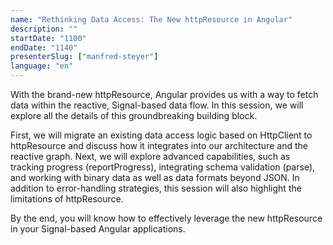 ```yaml
---
name: "Rethinking Data Access: The New httpResource in Angular"
description: ""
startDate: "1100"
endDate: "1140"
presenterSlug: ["manfred-steyer"]
language: "en"
---
```


With the brand-new httpResource, Angular provides us with a way to fetch data within the reactive, Signal-based data flow. In this session, we will explore all the details of this groundbreaking building block.

First, we will migrate an existing data access logic based on HttpClient to httpResource and discuss how it integrates into our architecture and the reactive graph. Next, we will explore advanced capabilities, such as tracking progress (reportProgress), integrating schema validation (parse), and working with binary data as well as data formats beyond JSON. In addition to error-handling strategies, this session will also highlight the limitations of httpResource.

By the end, you will know how to effectively leverage the new httpResource in your Signal-based Angular applications.
